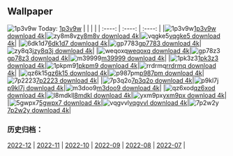## Wallpaper
![1p3v9w](https://w.wallhaven.cc/full/1p/wallhaven-1p3v9w.jpg) Today: [1p3v9w](https://th.wallhaven.cc/small/1p/1p3v9w.jpg)
|      |      |      |
| :----: | :----: | :----: |
|![1p3v9w](https://th.wallhaven.cc/small/1p/1p3v9w.jpg)[1p3v9w download 4k](https://wallhaven.cc/w/1p3v9w)|![zy8m8v](https://th.wallhaven.cc/small/zy/zy8m8v.jpg)[zy8m8v download 4k](https://wallhaven.cc/w/zy8m8v)|![vqgke5](https://th.wallhaven.cc/small/vq/vqgke5.jpg)[vqgke5 download 4k](https://wallhaven.cc/w/vqgke5)|
|![6dk1d7](https://th.wallhaven.cc/small/6d/6dk1d7.jpg)[6dk1d7 download 4k](https://wallhaven.cc/w/6dk1d7)|![gp7783](https://th.wallhaven.cc/small/gp/gp7783.jpg)[gp7783 download 4k](https://wallhaven.cc/w/gp7783)|![zy8q3j](https://th.wallhaven.cc/small/zy/zy8q3j.jpg)[zy8q3j download 4k](https://wallhaven.cc/w/zy8q3j)|
|![weqoxq](https://th.wallhaven.cc/small/we/weqoxq.jpg)[weqoxq download 4k](https://wallhaven.cc/w/weqoxq)|![gp78z3](https://th.wallhaven.cc/small/gp/gp78z3.jpg)[gp78z3 download 4k](https://wallhaven.cc/w/gp78z3)|![m39999](https://th.wallhaven.cc/small/m3/m39999.jpg)[m39999 download 4k](https://wallhaven.cc/w/m39999)|
|![1pk3z3](https://th.wallhaven.cc/small/1p/1pk3z3.jpg)[1pk3z3 download 4k](https://wallhaven.cc/w/1pk3z3)|![1pkpm9](https://th.wallhaven.cc/small/1p/1pkpm9.jpg)[1pkpm9 download 4k](https://wallhaven.cc/w/1pkpm9)|![rrdrmq](https://th.wallhaven.cc/small/rr/rrdrmq.jpg)[rrdrmq download 4k](https://wallhaven.cc/w/rrdrmq)|
|![qz6k15](https://th.wallhaven.cc/small/qz/qz6k15.jpg)[qz6k15 download 4k](https://wallhaven.cc/w/qz6k15)|![p987pm](https://th.wallhaven.cc/small/p9/p987pm.jpg)[p987pm download 4k](https://wallhaven.cc/w/p987pm)|![7p2223](https://th.wallhaven.cc/small/7p/7p2223.jpg)[7p2223 download 4k](https://wallhaven.cc/w/7p2223)|
|![7p3q2o](https://th.wallhaven.cc/small/7p/7p3q2o.jpg)[7p3q2o download 4k](https://wallhaven.cc/w/7p3q2o)|![p9kl7j](https://th.wallhaven.cc/small/p9/p9kl7j.jpg)[p9kl7j download 4k](https://wallhaven.cc/w/p9kl7j)|![m3doo9](https://th.wallhaven.cc/small/m3/m3doo9.jpg)[m3doo9 download 4k](https://wallhaven.cc/w/m3doo9)|
|![qz6xod](https://th.wallhaven.cc/small/qz/qz6xod.jpg)[qz6xod download 4k](https://wallhaven.cc/w/qz6xod)|![l8mdkl](https://th.wallhaven.cc/small/l8/l8mdkl.jpg)[l8mdkl download 4k](https://wallhaven.cc/w/l8mdkl)|![yxm9px](https://th.wallhaven.cc/small/yx/yxm9px.jpg)[yxm9px download 4k](https://wallhaven.cc/w/yxm9px)|
|![5gwpx7](https://th.wallhaven.cc/small/5g/5gwpx7.jpg)[5gwpx7 download 4k](https://wallhaven.cc/w/5gwpx7)|![vqgvvl](https://th.wallhaven.cc/small/vq/vqgvvl.jpg)[vqgvvl download 4k](https://wallhaven.cc/w/vqgvvl)|![7p2w2y](https://th.wallhaven.cc/small/7p/7p2w2y.jpg)[7p2w2y download 4k](https://wallhaven.cc/w/7p2w2y)|

### 历史归档：
[2022-12](https://github.com/april-projects/april-wallpaper/tree/main/picture/2022-12/) | [2022-11](https://github.com/april-projects/april-wallpaper/tree/main/picture/2022-11/) | [2022-10](https://github.com/april-projects/april-wallpaper/tree/main/picture/2022-10/) | [2022-09](https://github.com/april-projects/april-wallpaper/tree/main/picture/2022-09/) | [2022-08](https://github.com/april-projects/april-wallpaper/tree/main/picture/2022-08/) | [2022-07](https://github.com/april-projects/april-wallpaper/tree/main/picture/2022-07/) | 